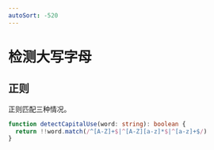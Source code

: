 ```yaml
---
autoSort: -520
---
```


# 检测大写字母

## 正则

正则匹配三种情况。

``` ts
function detectCapitalUse(word: string): boolean {
  return !!word.match(/^[A-Z]+$|^[A-Z][a-z]*$|^[a-z]+$/)
}
```

